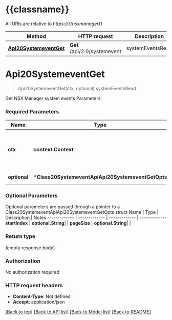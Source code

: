 # {{classname}}

All URIs are relative to *https://{{nsxmanager}}*

Method | HTTP request | Description
------------- | ------------- | -------------
[**Api20SystemeventGet**](Class20SystemeventApi.md#Api20SystemeventGet) | **Get** /api/2.0/systemevent | systemEventsRead

# **Api20SystemeventGet**
> Api20SystemeventGet(ctx, optional)
systemEventsRead

Get NSX Manager system events  Parameters:  

### Required Parameters

Name | Type | Description  | Notes
------------- | ------------- | ------------- | -------------
 **ctx** | **context.Context** | context for authentication, logging, cancellation, deadlines, tracing, etc.
 **optional** | ***Class20SystemeventApiApi20SystemeventGetOpts** | optional parameters | nil if no parameters

### Optional Parameters
Optional parameters are passed through a pointer to a Class20SystemeventApiApi20SystemeventGetOpts struct
Name | Type | Description  | Notes
------------- | ------------- | ------------- | -------------
 **startIndex** | **optional.String**|  | 
 **pageSize** | **optional.String**|  | 

### Return type

 (empty response body)

### Authorization

No authorization required

### HTTP request headers

 - **Content-Type**: Not defined
 - **Accept**: application/json

[[Back to top]](#) [[Back to API list]](../README.md#documentation-for-api-endpoints) [[Back to Model list]](../README.md#documentation-for-models) [[Back to README]](../README.md)

